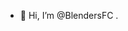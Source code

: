 - 👋 Hi, I’m @BlendersFC
.

<!---
BlendersFC/BlendersFC is a ✨ special ✨ repository because its `README.md` (this file) appears on your GitHub profile.
You can click the Preview link to take a look at your changes.
--->
